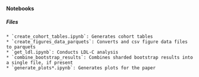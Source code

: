 #### Notebooks

##### Files
    * `create_cohort_tables.ipynb`: Generates cohort tables
    * `create_figures_data_parquets`: Converts and csv figure data files to parquets
    * `get_ldl.ipynb`: Conducts LDL-C analysis
    * `combine_bootstrap_results`: Combines sharded bootstrap results into a single file, if present
    * `generate_plots*.ipynb`: Generates plots for the paper